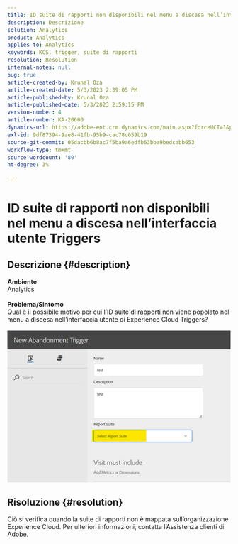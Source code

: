 ```yaml
---
title: ID suite di rapporti non disponibili nel menu a discesa nell’interfaccia utente Triggers
description: Descrizione
solution: Analytics
product: Analytics
applies-to: Analytics
keywords: KCS, trigger, suite di rapporti
resolution: Resolution
internal-notes: null
bug: true
article-created-by: Krunal Oza
article-created-date: 5/3/2023 2:39:05 PM
article-published-by: Krunal Oza
article-published-date: 5/3/2023 2:59:15 PM
version-number: 4
article-number: KA-20600
dynamics-url: https://adobe-ent.crm.dynamics.com/main.aspx?forceUCI=1&pagetype=entityrecord&etn=knowledgearticle&id=1cb8f33f-c0e9-ed11-a7c6-6045bd006b4b
exl-id: 9df87394-9ae8-41fb-95b9-cac78c059b19
source-git-commit: 05dacbb6b8ac7f5ba9a6edfb63bba9bedcabb653
workflow-type: tm+mt
source-wordcount: '80'
ht-degree: 3%

---
```


# ID suite di rapporti non disponibili nel menu a discesa nell’interfaccia utente Triggers

## Descrizione {#description}

<b>Ambiente</b><br>Analytics<br> <br><b>Problema/Sintomo</b><br>Qual è il possibile motivo per cui l’ID suite di rapporti non viene popolato nel menu a discesa nell’interfaccia utente di Experience Cloud Triggers?

![](assets/___20b8f33f-c0e9-ed11-a7c6-6045bd006b4b___.png)

## Risoluzione {#resolution}

Ciò si verifica quando la suite di rapporti non è mappata sull’organizzazione Experience Cloud. Per ulteriori informazioni, contatta l’Assistenza clienti di Adobe.

<br>
